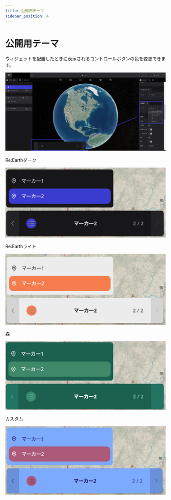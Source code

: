 ```yaml
---
title: 公開用テーマ
sidebar_position: 4
---
```


# 公開用テーマ

ウィジェットを配置したときに表示されるコントロールボタンの色を変更できます。

![Group 90.png](./img/Group_90.png)

Re:Earthダーク

![Untitled](./img/0.png)

Re:Earthライト

![Untitled](./img/1.png)

森

![Untitled](./img/2.png)

カスタム

![Untitled](./img/3.png)